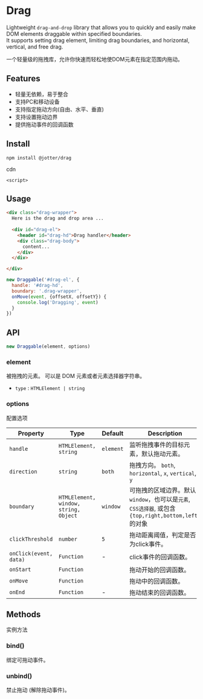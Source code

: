 # Drag

Lightweight `drag-and-drop` library that allows you to quickly and easily make DOM elements draggable within specified boundaries.  
It supports setting drag element, limiting drag boundaries, and horizontal, vertical, and free drag.


一个轻量级的拖拽库，允许你快速而轻松地使DOM元素在指定范围内拖动。


## Features
- 轻量无依赖，易于整合
- 支持PC和移动设备
- 支持指定拖动方向(自由、水平、垂直)
- 支持设置拖动边界
- 提供拖动事件的回调函数


## Install

```
npm install @jotter/drag
```

cdn
```
<script>
```

## Usage

```html
<div class="drag-wrapper">
  Here is the drag and drop area ...
  
  <div id="drag-el">
    <header id="drag-hd">Drag handler</header>
    <div class="drag-body">
      content...
    </div>
  </div>

</div>
```

```js
new Draggable('#drag-el', {
  handle: '#drag-hd',
  boundary: '.drag-wrapper',
  onMove(event, {offsetX, offsetY}) {
    console.log('Dragging', event)
  }
})
```

## API

```js
new Draggable(element, options)
```
### element
被拖拽的元素。 可以是 DOM 元素或者元素选择器字符串。
- `type` : `HTMLElement | string`


### options

配置选项


| Property       | Type           | Default | Description |
| -------------- | -------------- | ------- | ----------- |
| `handle`         | `HTMLElement, string`  | `element` |监听拖拽事件的目标元素，默认拖动元素。|
| `direction`      | `string` | `both` | 拖拽方向。 `both`, `horizontal`, `x`, `vertical`, `y` |
| `boundary`       | `HTMLElement, window, string, Object` | `window` | 可拖拽的区域边界。默认`window`，也可以是`元素`, `CSS选择器`, 或包含`{top,right,bottom,left}` 的对象 |
| `clickThreshold` | `number` | `5` | 拖动距离阈值，判定是否为click事件。 |
| `onClick(event, data)`        | `Function` | - | click事件的回调函数。 |
| `onStart`        | `Function` |         | 拖动开始的回调函数。 |
| `onMove`         | `Function` |         | 拖动中的回调函数。 |
| `onEnd`          | `Function` | - | 拖动结束的回调函数。 |


## Methods
实例方法

### bind()
绑定可拖动事件。

### unbind()
禁止拖动 (解除拖动事件)。

